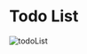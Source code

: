 # Todo List

![todoList](https://github.com/matthias2003/todoList/assets/56407111/d7f0647a-fb25-44aa-b6b8-2dd4fb95c22c)
